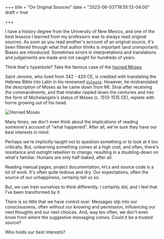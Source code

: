 +++
title = "On Original Sources"
date = "2023-06-03T19:55:13-04:00"
draft = true

+++

I have a history degree from the University of New Mexico, and one of the best lessons I learned from my professors was to always read original sources.  As soon as you read another's account of an original source, it's been filtered through what that author thinks is important (and unimportant). Biases are introduced.  Sometimes errors in interpretations and translations and judgements are made and not caught for hundreds of years.

Think that's hyperbole?  Take the famous case of the [horned Moses].

Saint Jerome, who lived from 342 - 420 CE, is credited with translating the Hebrew Bible into Latin in his renowned [`Vulgate`].  However, he mistranslated the description of Moses as he came down from Mt. Sinai after receiving the commandments, and that mistake rippled down the centuries and into the form of Michelangelo's status of Moses (c. 1513-1515 CE), replete with horns growing out of his head.

![Horned Moses](/images/horned_moses.jpg)

Many times, we don't even think about the implications of reading someone's account of "what happened".  After all, we're sure they have our best interests in mind.

Perhaps we're implicitly taught not to question something or to look at it too critically.  But, unlearning something comes at a high cost, and often, there's resistance and outright rebellion to change, resulting in a doubling-down on what's familiar.  Humans are only half-baked, after all.

Reading manual pages, project documentation, `RFC`s and source code is a lot of work.  It's often quite tedious and dry.  Our expectations, often the source of our unhappiness, certainly tell us so.

But, we can train ourselves to think differently.  I certainly did, and I feel that I've been transformed by it.

There is so little that we have control over.  Messages slip into our consciousness, often without our knowing and permission, influencing our next thoughts and our next choices.  And, way too often, we don't even know from where the suggestive messaging comes.  Could it be a trusted source?

Who holds our best interests?

[horned Moses]: https://aleteia.org/2021/08/23/the-reason-why-michelangelos-moses-has-horns/
[`Vulgate`]: https://en.wikipedia.org/wiki/Vulgate

